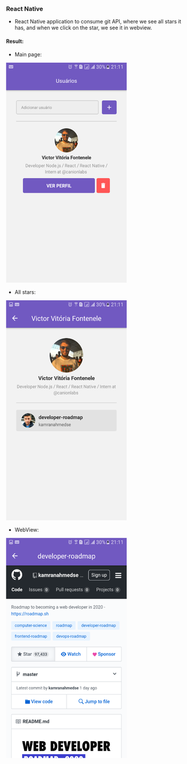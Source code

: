 ### React Native
- React Native application to consume git API, where we see all stars it has, and when we click on the star, we see it in webview.

#### Result:
- Main page:

<img src="src/assets/main.png" width="330" height="600">

- All stars:

<img src="src/assets/avatar.png" width="330" height="600">

- WebView:

<img src="src/assets/star.png" width="330" height="600">
